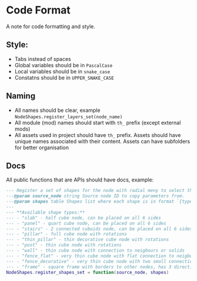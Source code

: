 # Code Format

A note for code formatting and style.

## Style:

- Tabs instead of spaces
- Global variables should be in `PascalCase`
- Local variables should be in `snake_case`
- Constatns should be in `UPPER_SNAKE_CASE`


## Naming

- All names should be clear, example `NodeShapes.register_layers_set(node_name)`
- All module (mod) names should start with `th_` prefix (except external mods)
- All assets used in project should have `th_` prefix. Assets should have unique names associated with their content. Assets can have subfolders for better organisation

## Docs

All public functions that are APIs should have docs, example:

```lua
--- Register a set of shapes for the node with radial meny to select them.
---@param source_node string Source node ID to copy parameters from.
---@param shapes table Shapes list where each shape is in format `{type: string, overrides: table (not required)}`.
---
--- **Available shape types:**
--- - "slab" - half cube node, can be placed on all 6 sides
--- - "panel" - quart cube node, can be placed on all 6 sides
--- - "stairs" - 2 connected cuboids node, can be placed on all 6 sides
--- - "pillar" - full cube node with rotations
--- - "thin_pillar" - thin decorative cube node with rotations
--- - "post" - thin cube node with rotations
--- - "wall" - thin cube node with connection to neigbours or solids
--- - "fence_flat" - very thin cube node with flat connection to neigbours or solids
--- - "fence_decorative" - very thin cube node with two small connection to neigbours or solids
--- - "frame" - square frame with borders to other nodes, has 3 directions
NodeShapes.register_shapes_set = function(source_node, shapes)
```
